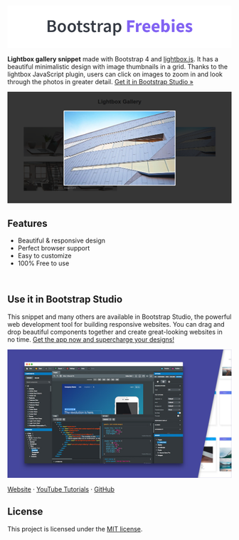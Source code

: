 

[![Bootstrap Freebies](/readme-images/github-bootstrap-freebies.png)](https://github.com/topics/bootstrap-freebies/) 

**Lightbox gallery snippet** made with Bootstrap 4 and [lightbox.js](https://lokeshdhakar.com/projects/lightbox2/). It has a beautiful minimalistic design with image thumbnails in a grid. Thanks to the lightbox JavaScript plugin, users can click on images to zoom in and look through the photos in greater detail. [Get it in Bootstrap Studio &raquo;](https://bootstrapstudio.io)

[![Lightbox Gallery](/readme-images/screenshot.png)](https://bootstrapstudio.io) 

## Features

* Beautiful & responsive design
* Perfect browser support
* Easy to customize
* 100% Free to use

<br>

## Use it in Bootstrap Studio

This snippet and many others are available in Bootstrap Studio, the powerful web development tool for building responsive websites. You can drag and drop beautiful components together and create great-looking websites in no time. [Get the app now and supercharge your designs!](https://bootstrapstudio.io)

[![Bootstrap Studio Banner](/readme-images/bootstrap-studio-banner.jpg)](https://bootstrapstudio.io/)

[Website](https://bootstrapstudio.io/) &middot; [YouTube Tutorials](https://www.youtube.com/BootstrapStudioApp) &middot; [GitHub](https://github.com/bootstrapstudio) 

## License

This project is licensed under the [MIT license](LICENSE).